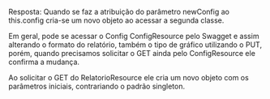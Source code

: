 Resposta:
Quando se faz a atribuição do parâmetro newConfig ao this.config cria-se um novo objeto ao acessar a segunda classe.

Em geral, pode se acessar o Config ConfigResource pelo Swagget e assim alterando o formato do relatório, também o tipo de gráfico utilizando o PUT, porém, quando precisamos solicitar o GET ainda pelo ConfigResource ele confirma a mudança.

Ao solicitar o GET do RelatorioResource ele cria um novo objeto com os parâmetros iniciais, contrariando o padrão singleton.
